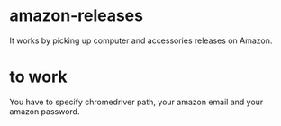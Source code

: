 # amazon-releases
It works by picking up computer and accessories releases on Amazon.
# to work
You have to specify chromedriver path, your amazon email and your amazon password.
